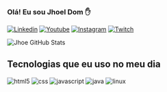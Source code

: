 ### Olá! Eu sou Jhoel Dom ✋

[![Linkedin](https://img.shields.io/badge/LinkedIn-0077B5?style=for-the-badge&logo=linkedin&logoColor=white)](https://www.linkedin.com/in/joel-domingos-69930b31/)
[![Youtube](https://img.shields.io/badge/YouTube-FF0000?style=for-the-badge&logo=youtube&logoColor=white)](https://youtube.com//c/jhoeldom)
[![Instagram](https://img.shields.io/badge/Instagram-E4405F?style=for-the-badge&logo=instagram&logoColor=white)](https:/instagram.com/jhoeldom)
[![Twitch](https://img.shields.io/badge/Twitch-9146FF?style=for-the-badge&logo=twitch&logoColor=white)](https:/twitch.com/jhoeldom)

![Jhoe GitHub Stats](https://github-readme-stats.vercel.app/api?username=jhoeldom&show_icons=true&theme=highcontrast)

## Tecnologias que eu uso no meu dia

<div style="display: inline_block">
    <img align="center" alt="html5" src="https://img.shields.io/badge/HTML5-E34F26?style=for-the-badge&logo=html5&logoColor=white">
    <img align="center" alt="css" src="https://img.shields.io/badge/CSS3-1572B6?style=for-the-badge&logo=css3&logoColor=white">
    <img align="center" alt="javascript" src="https://img.shields.io/badge/JavaScript-F7DF1E?style=for-the-badge&logo=javascript&logoColor=black">
    <img align="center" alt="java" src="https://img.shields.io/badge/Java-ED8B00?style=for-the-badge&logo=java&logoColor=white">
    <img align="center" alt="linux" src="https://img.shields.io/badge/Linux-FCC624?style=for-the-badge&logo=linux&logoColor=black">
</div>
